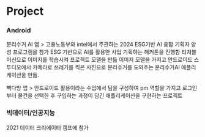 # Project

### Android
분리수거 AI 앱 > 고용노동부와 intel에서 주관하는 2024 ESG기반 AI 융합 기획자 양성 프로그램을 참가
                ESG 기반으로 AI를 활용한 사업 기획하는 해커톤을 진행함
                티처블머신으로 이미지를 학습시켜 프로젝트 모델을 만듦
                이미지 모델을 가지고 안드로이드 스투디오에서 카메라로 쓰레기를 찍은 사진으로
                분리수거를 도와주는 분리수거AI 애플리케이션을 만듦.

빽다방 앱 > 안드로이드 활용이라는 수업에서 팀을 구성하여 pm 역할을 가지고 로그인부터 물건을 선택한 후 구입하는 과정이 담긴 애플리케이션을 구현하는 프로젝트

### 빅데이터/인공지능 
2021 데이터 크리에이터 캠프에 참가
